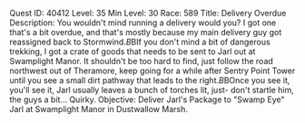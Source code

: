 Quest ID: 40412
Level: 35
Min Level: 30
Race: 589
Title: Delivery Overdue
Description: You wouldn't mind running a delivery would you? I got one that's a bit overdue, and that's mostly because my main delivery guy got reassigned back to Stormwind.$B$BIf you don't mind a bit of dangerous trekking, I got a crate of goods that needs to be sent to Jarl out at Swamplight Manor. It shouldn't be too hard to find, just follow the road northwest out of Theramore, keep going for a while after Sentry Point Tower until you see a small dirt pathway that leads to the right.$B$BOnce you see it, you'll see it, Jarl usually leaves a bunch of torches lit, just- don't startle him, the guys a bit... Quirky.
Objective: Deliver Jarl's Package to "Swamp Eye" Jarl at Swamplight Manor in Dustwallow Marsh.
